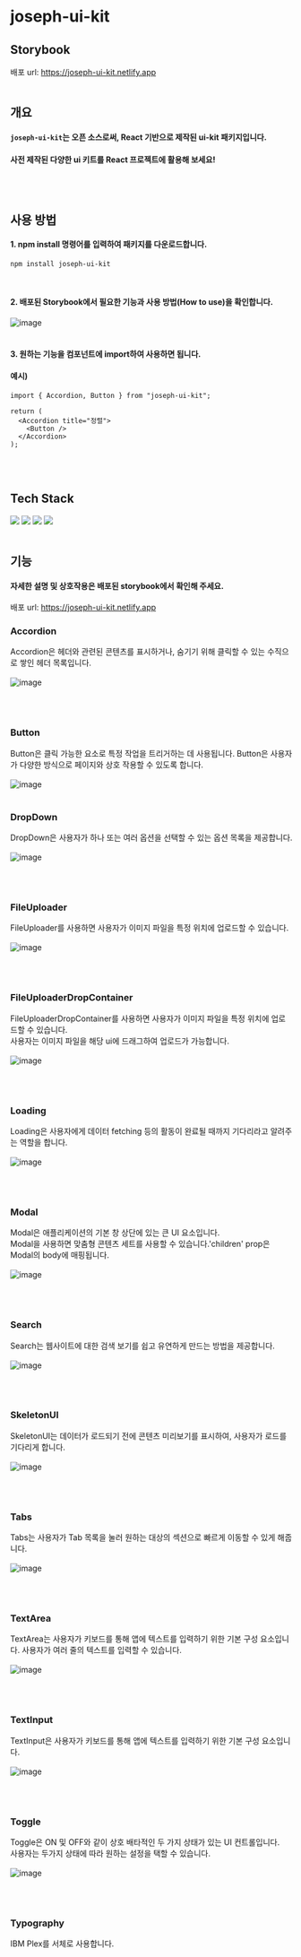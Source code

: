 # joseph-ui-kit

## Storybook

배포 url: https://joseph-ui-kit.netlify.app
<br><br>

## 개요
#### `joseph-ui-kit`는 오픈 소스로써, React 기반으로 제작된 ui-kit 패키지입니다.<br>
#### 사전 제작된 다양한 ui 키트를 React 프로젝트에 활용해 보세요!
<br><br>


## 사용 방법

#### 1. npm install 명령어를 입력하여 패키지를 다운로드합니다.
<pre><code>npm install joseph-ui-kit</code></pre><br>
#### 2. 배포된 Storybook에서 필요한 기능과 사용 방법(How to use)을 확인합니다.

![image](https://user-images.githubusercontent.com/84559872/188084889-8c456694-0709-4023-82d6-d2fbc6815b2e.png)
<br><br>
#### 3. 원하는 기능을 컴포넌트에 import하여 사용하면 됩니다. 

#### 예시)
```
import { Accordion, Button } from "joseph-ui-kit";

return (
  <Accordion title="정렬">
    <Button />
  </Accordion>
);
```
<br><br>

## Tech Stack
<img src="https://img.shields.io/badge/React-61DAFB?style=flat-square&logo=React&logoColor=white"/></a>
<img src="https://img.shields.io/badge/TypeScript-3178C6?style=flat-square&logo=TypeScript&logoColor=white"/></a>
<img src="https://img.shields.io/badge/Storybook-FF4785?style=flat-square&logo=Storybook&logoColor=white"/></a>
<img src="https://img.shields.io/badge/Emotion-d16bc2?style=flat-square&logo=Emotion&logoColor=white"/></a><br><br>


## 기능
#### 자세한  설명 및 상호작용은 배포된 storybook에서 확인해 주세요.
배포 url: https://joseph-ui-kit.netlify.app

### Accordion
Accordion은 헤더와 관련된 콘텐츠를 표시하거나, 숨기기 위해 클릭할 수 있는 수직으로 쌓인 헤더 목록입니다.<br><br>
![image](https://user-images.githubusercontent.com/84559872/188091865-88042b19-8a3b-46a5-8774-2c55d1d5267e.png)

<br><br>
### Button
Button은 클릭 가능한 요소로 특정 작업을 트리거하는 데 사용됩니다. Button은 사용자가 다양한 방식으로 페이지와 상호 작용할 수 있도록 합니다.<br><br>
![image](https://user-images.githubusercontent.com/84559872/188091324-c50b05e1-2de9-4c10-8539-11bdde78f29c.png)
<br><br>
### DropDown
DropDown은 사용자가 하나 또는 여러 옵션을 선택할 수 있는 옵션 목록을 제공합니다.<br><br>
![image](https://user-images.githubusercontent.com/84559872/188091547-9b7ba183-d67e-42e2-8c27-b36d1e37474d.png)

<br><br>
### FileUploader
FileUploader를 사용하면 사용자가 이미지 파일을 특정 위치에 업로드할 수 있습니다.<br><br>
![image](https://user-images.githubusercontent.com/84559872/188092197-00fab504-0f54-472a-bf32-3ecfa8b67588.png)

<br><br>
### FileUploaderDropContainer
FileUploaderDropContainer를 사용하면 사용자가 이미지 파일을 특정 위치에 업로드할 수 있습니다.<br>
사용자는 이미지 파일을 해당 ui에 드래그하여 업로드가 가능합니다.<br><br>
![image](https://user-images.githubusercontent.com/84559872/188092373-e8b3c6b1-0f06-408d-a31b-3f6483503dd0.png)

<br><br>
### Loading
Loading은 사용자에게 데이터 fetching 등의 활동이 완료될 때까지 기다리라고 알려주는 역할을 합니다.<br><br>
![image](https://user-images.githubusercontent.com/84559872/188087888-930c8e02-e834-4128-a726-d965a3efc38b.png)

<br><br>
### Modal
Modal은 애플리케이션의 기본 창 상단에 있는 큰 UI 요소입니다.<br>
Modal을 사용하면 맞춤형 콘텐츠 세트를 사용할 수 있습니다.'children' prop은 Modal의 body에 매핑됩니다.<br><br>
![image](https://user-images.githubusercontent.com/84559872/188093124-2a12005d-0ba2-49f0-b2a4-04a55c1a191a.png)

<br><br>
### Search
Search는 웹사이트에 대한 검색 보기를 쉽고 유연하게 만드는 방법을 제공합니다.<br><br>
![image](https://user-images.githubusercontent.com/84559872/188093473-48a8876b-2862-4d1c-9192-30aa11b9a8b9.png)

<br><br>
### SkeletonUI
SkeletonUI는 데이터가 로드되기 전에 콘텐츠 미리보기를 표시하여, 사용자가 로드를 기다리게 합니다.<br><br>
![image](https://user-images.githubusercontent.com/84559872/188093652-2f815100-1c1b-4aec-9510-9d836e63931a.png)

<br><br>
### Tabs
Tabs는 사용자가 Tab 목록을 눌러 원하는 대상의 섹션으로 빠르게 이동할 수 있게 해줍니다.<br><br>
![image](https://user-images.githubusercontent.com/84559872/188094030-a75dbadf-e28a-4c70-a0e5-1566586861d3.png)

<br><br>
### TextArea
TextArea는 사용자가 키보드를 통해 앱에 텍스트를 입력하기 위한 기본 구성 요소입니다. 사용자가 여러 줄의 텍스트를 입력할 수 있습니다.<br><br>
![image](https://user-images.githubusercontent.com/84559872/188094199-fc2ba306-caf7-4a8b-89e8-cffbd030c2ba.png)

<br><br>
### TextInput
TextInput은 사용자가 키보드를 통해 앱에 텍스트를 입력하기 위한 기본 구성 요소입니다.<br><br>
![image](https://user-images.githubusercontent.com/84559872/188094336-6790045f-3cbe-4ad1-b907-1badc85325e3.png)

<br><br>
### Toggle
Toggle은 ON 및 OFF와 같이 상호 배타적인 두 가지 상태가 있는 UI 컨트롤입니다.<br>
사용자는 두가지 상태에 따라 원하는 설정을 택할 수 있습니다.<br><br>
![image](https://user-images.githubusercontent.com/84559872/188094446-662f0ab9-f00f-46f2-86dd-db1f341e1000.png)

<br><br>
### Typography
IBM Plex를 서체로 사용합니다.<br><br>

